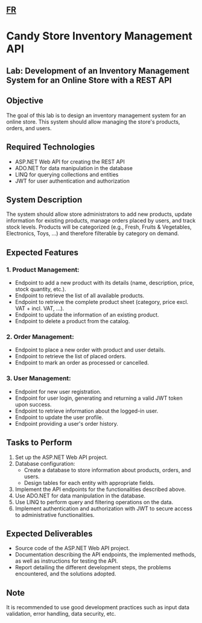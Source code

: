 ## [FR](lisezmoi.md)

# Candy Store Inventory Management API
## Lab: Development of an Inventory Management System for an Online Store with a REST API

## Objective

The goal of this lab is to design an inventory management system for an online store. This system should allow managing the store's products, orders, and users.

## Required Technologies

*   ASP.NET Web API for creating the REST API
*   ADO.NET for data manipulation in the database
*   LINQ for querying collections and entities
*   JWT for user authentication and authorization

## System Description

The system should allow store administrators to add new products, update information for existing products, manage orders placed by users, and track stock levels. Products will be categorized (e.g., Fresh, Fruits & Vegetables, Electronics, Toys, ...) and therefore filterable by category on demand.

## Expected Features

### 1. Product Management:

*   Endpoint to add a new product with its details (name, description, price, stock quantity, etc.).
*   Endpoint to retrieve the list of all available products.
*   Endpoint to retrieve the complete product sheet (category, price excl. VAT + incl. VAT, ...).
*   Endpoint to update the information of an existing product.
*   Endpoint to delete a product from the catalog.

### 2. Order Management:

*   Endpoint to place a new order with product and user details.
*   Endpoint to retrieve the list of placed orders.
*   Endpoint to mark an order as processed or cancelled.

### 3. User Management:

*   Endpoint for new user registration.
*   Endpoint for user login, generating and returning a valid JWT token upon success.
*   Endpoint to retrieve information about the logged-in user.
*   Endpoint to update the user profile.
*   Endpoint providing a user's order history.

## Tasks to Perform

1.  Set up the ASP.NET Web API project.
2.  Database configuration:
    *   Create a database to store information about products, orders, and users.
    *   Design tables for each entity with appropriate fields.
3.  Implement the API endpoints for the functionalities described above.
4.  Use ADO.NET for data manipulation in the database.
5.  Use LINQ to perform query and filtering operations on the data.
6.  Implement authentication and authorization with JWT to secure access to administrative functionalities.

## Expected Deliverables

*   Source code of the ASP.NET Web API project.
*   Documentation describing the API endpoints, the implemented methods, as well as instructions for testing the API.
*   Report detailing the different development steps, the problems encountered, and the solutions adopted.

## Note

It is recommended to use good development practices such as input data validation, error handling, data security, etc.